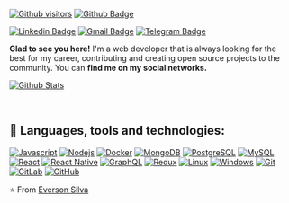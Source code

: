 [![Github visitors](https://visitor-badge.glitch.me/badge?page_id=EversonSilva9799.visitor-badge)](https://github.com/EversonSilva9799)
[![Github Badge](https://img.shields.io/badge/-Github-000?style=flat-square&logo=Github&logoColor=white&link=https://github.com/EversonSilva9799)](https://github.com/EversonSilva9799)

[![Linkedin Badge](https://img.shields.io/badge/-LinkedIn-blue?style=flat-square&logo=Linkedin&logoColor=white&link=https://www.linkedin.com/in/everson-silva-1086b697/)](https://www.linkedin.com/in/everson-silva-1086b697/)
[![Gmail Badge](https://img.shields.io/badge/-Gmail-c14438?style=flat-square&logo=Gmail&logoColor=white&link=mailto:eversonsilva9799@gmail.com)](mailto:eversonsilva9799@gmail.com)
[![Telegram Badge](https://img.shields.io/badge/-Telegram-1ca0f1?style=flat-square&labelColor=1ca0f1&logo=telegram&logoColor=white&link=https://t.me/everson_silva/)](https://t.me/everson_silva/)

**Glad to see you here!** I'm a web developer that is always looking for the best for my career, contributing and creating open source projects to the community. You can **find me on my social networks.**

[![Github Stats](https://github-readme-stats.vercel.app/api?username=EversonSilva9799&hide=[%22issues%22,%22prs%22,%22contribs%22]&show_icons=true&theme=default)](https://github.com/EversonSilva9799)


<br/>

## :electric_plug: Languages, tools and technologies:

[![Javascript](https://img.shields.io/badge/-Javascript-F7DF1E?style=flat-square&logo=JavaScript&logoColor=black&link=https://github.com/EversonSilva9799/)](https://github.com/EversonSilva9799/)
[![Nodejs](https://img.shields.io/badge/-NodeJs-black?style=flat-square&logo=node.js&link=https://github.com/EversonSilva9799/)](https://github.com/EversonSilva9799/) 
[![Docker](https://img.shields.io/badge/-Docker-2496ED?style=flat-square&logo=Docker&logoColor=white&link=https://github.com/EversonSilva9799/)](https://github.com/EversonSilva9799/)
[![MongoDB](https://img.shields.io/badge/-MongoDB-47A248?style=flat-square&logo=MongoDB&logoColor=white&link=https://github.com/EversonSilva9799/)](https://github.com/EversonSilva9799/)
[![PostgreSQL](https://img.shields.io/badge/-PostgreSQL-336791?style=flat-square&logo=postgresql&link=https://github.com/EversonSilva9799/)](https://github.com/EversonSilva9799/)
[![MySQL](https://img.shields.io/badge/-MySQL-a0c4db?style=flat-square&logo=mysql&link=https://github.com/EversonSilva9799/)](https://github.com/EversonSilva9799/)
[![React](https://img.shields.io/badge/-React-61DAFB?style=flat-square&logo=React&logoColor=white&link=https://github.com/EversonSilva9799/)](https://github.com/EversonSilva9799/)
[![React Native](https://img.shields.io/badge/-ReactNative-black?style=flat-square&logo=react)](https://github.com/EversonSilva9799/)
[![GraphQL](https://img.shields.io/badge/-GraphQL-E10098?style=flat-square&logo=graphql&link=https://github.com/EversonSilva9799/)](https://github.com/EversonSilva9799/)
[![Redux](https://img.shields.io/badge/-Redux-764ABC?style=flat-square&logo=redux&link=https://github.com/EversonSilva9799/)](https://github.com/EversonSilva9799/)
[![Linux](https://img.shields.io/badge/-Linux-333333?style=flat-square&logo=Linux&link=https://github.com/EversonSilva9799/)](https://github.com/EversonSilva9799/)
[![Windows](https://img.shields.io/badge/-Windows-0078D6?style=flat-square&logo=Windows&link=https://github.com/EversonSilva9799/)](https://github.com/EversonSilva9799/)
[![Git](https://img.shields.io/badge/-Git-black?style=flat-square&logo=git&link=https://github.com/EversonSilva9799/)](https://github.com/EversonSilva9799/)
[![GitLab](https://img.shields.io/badge/-GitLab-FCA121?style=flat-square&logo=gitlab&link=https://github.com/EversonSilva9799/)](https://github.com/EversonSilva9799/)
[![GitHub](https://img.shields.io/badge/-GitHub-181717?style=flat-square&logo=github&link=https://github.com/EversonSilva9799/)](https://github.com/EversonSilva9799/)

⭐️ From [Everson Silva](https://github.com/EversonSilva9799)

